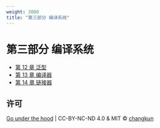 ```yaml
---
weight: 3000
title: "第三部分 编译系统"
---
```


# 第三部分 编译系统

- [第 12 章 泛型](./ch12generics)
- [第 13 章 编译器](./ch13gc)
- [第 14 章 链接器](./ch14linker)

## 许可

[Go under the hood](https://github.com/changkun/go-under-the-hood) | CC-BY-NC-ND 4.0 & MIT &copy; [changkun](https://changkun.de)
